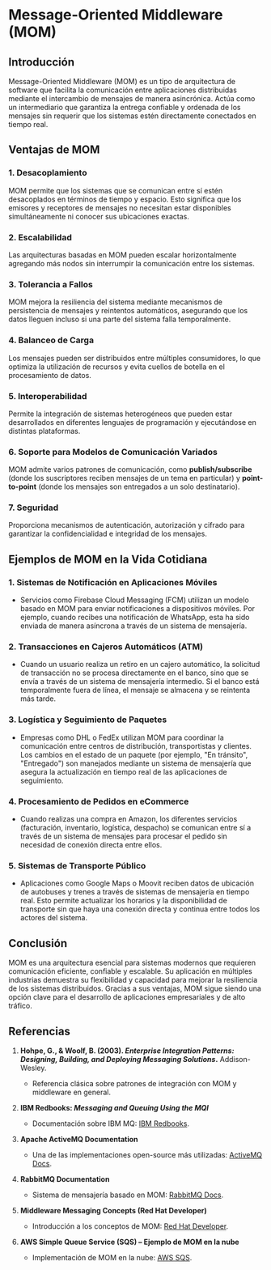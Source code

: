 # Message-Oriented Middleware (MOM)

## Introducción

Message-Oriented Middleware (MOM) es un tipo de arquitectura de software que facilita la comunicación entre aplicaciones distribuidas mediante el intercambio de mensajes de manera asincrónica. Actúa como un intermediario que garantiza la entrega confiable y ordenada de los mensajes sin requerir que los sistemas estén directamente conectados en tiempo real.

## Ventajas de MOM

### 1. **Desacoplamiento**
   MOM permite que los sistemas que se comunican entre sí estén desacoplados en términos de tiempo y espacio. Esto significa que los emisores y receptores de mensajes no necesitan estar disponibles simultáneamente ni conocer sus ubicaciones exactas.

### 2. **Escalabilidad**
   Las arquitecturas basadas en MOM pueden escalar horizontalmente agregando más nodos sin interrumpir la comunicación entre los sistemas.

### 3. **Tolerancia a Fallos**
   MOM mejora la resiliencia del sistema mediante mecanismos de persistencia de mensajes y reintentos automáticos, asegurando que los datos lleguen incluso si una parte del sistema falla temporalmente.

### 4. **Balanceo de Carga**
   Los mensajes pueden ser distribuidos entre múltiples consumidores, lo que optimiza la utilización de recursos y evita cuellos de botella en el procesamiento de datos.

### 5. **Interoperabilidad**
   Permite la integración de sistemas heterogéneos que pueden estar desarrollados en diferentes lenguajes de programación y ejecutándose en distintas plataformas.

### 6. **Soporte para Modelos de Comunicación Variados**
   MOM admite varios patrones de comunicación, como **publish/subscribe** (donde los suscriptores reciben mensajes de un tema en particular) y **point-to-point** (donde los mensajes son entregados a un solo destinatario).

### 7. **Seguridad**
   Proporciona mecanismos de autenticación, autorización y cifrado para garantizar la confidencialidad e integridad de los mensajes.

## Ejemplos de MOM en la Vida Cotidiana

### **1. Sistemas de Notificación en Aplicaciones Móviles**
   - Servicios como Firebase Cloud Messaging (FCM) utilizan un modelo basado en MOM para enviar notificaciones a dispositivos móviles. Por ejemplo, cuando recibes una notificación de WhatsApp, esta ha sido enviada de manera asíncrona a través de un sistema de mensajería.

### **2. Transacciones en Cajeros Automáticos (ATM)**
   - Cuando un usuario realiza un retiro en un cajero automático, la solicitud de transacción no se procesa directamente en el banco, sino que se envía a través de un sistema de mensajería intermedio. Si el banco está temporalmente fuera de línea, el mensaje se almacena y se reintenta más tarde.

### **3. Logística y Seguimiento de Paquetes**
   - Empresas como DHL o FedEx utilizan MOM para coordinar la comunicación entre centros de distribución, transportistas y clientes. Los cambios en el estado de un paquete (por ejemplo, "En tránsito", "Entregado") son manejados mediante un sistema de mensajería que asegura la actualización en tiempo real de las aplicaciones de seguimiento.

### **4. Procesamiento de Pedidos en eCommerce**
   - Cuando realizas una compra en Amazon, los diferentes servicios (facturación, inventario, logística, despacho) se comunican entre sí a través de un sistema de mensajes para procesar el pedido sin necesidad de conexión directa entre ellos.

### **5. Sistemas de Transporte Público**
   - Aplicaciones como Google Maps o Moovit reciben datos de ubicación de autobuses y trenes a través de sistemas de mensajería en tiempo real. Esto permite actualizar los horarios y la disponibilidad de transporte sin que haya una conexión directa y continua entre todos los actores del sistema.

## Conclusión

MOM es una arquitectura esencial para sistemas modernos que requieren comunicación eficiente, confiable y escalable. Su aplicación en múltiples industrias demuestra su flexibilidad y capacidad para mejorar la resiliencia de los sistemas distribuidos. Gracias a sus ventajas, MOM sigue siendo una opción clave para el desarrollo de aplicaciones empresariales y de alto tráfico.

## Referencias

1. **Hohpe, G., & Woolf, B. (2003). *Enterprise Integration Patterns: Designing, Building, and Deploying Messaging Solutions*.** Addison-Wesley.  
   - Referencia clásica sobre patrones de integración con MOM y middleware en general.

2. **IBM Redbooks: *Messaging and Queuing Using the MQI***  
   - Documentación sobre IBM MQ: [IBM Redbooks](https://www.redbooks.ibm.com/).

3. **Apache ActiveMQ Documentation**  
   - Una de las implementaciones open-source más utilizadas: [ActiveMQ Docs](https://activemq.apache.org/components/classic/documentation/).

4. **RabbitMQ Documentation**  
   - Sistema de mensajería basado en MOM: [RabbitMQ Docs](https://www.rabbitmq.com/documentation.html).

5. **Middleware Messaging Concepts (Red Hat Developer)**  
   - Introducción a los conceptos de MOM: [Red Hat Developer](https://developers.redhat.com/articles/message-oriented-middleware).

6. **AWS Simple Queue Service (SQS) – Ejemplo de MOM en la nube**  
   - Implementación de MOM en la nube: [AWS SQS](https://aws.amazon.com/sqs/).




